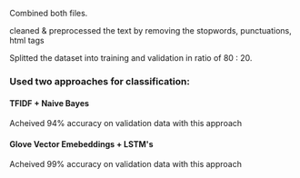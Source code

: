 Combined both files.

cleaned & preprocessed the text by removing the stopwords,
punctuations, html tags

Splitted the dataset into training and validation in ratio of 80 : 20.

### Used two approaches for classification:

#### TFIDF + Naive Bayes 
Acheived 94% accuracy on validation data with this approach

#### Glove Vector Emebeddings + LSTM's
Acheived 99% accuracy on validation data with this approach
